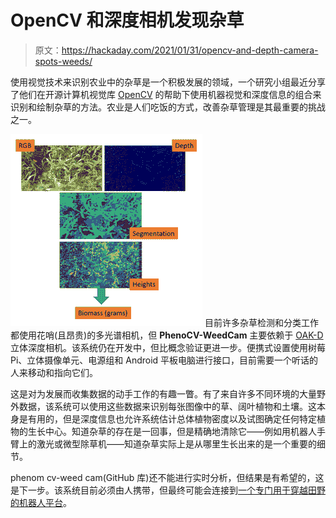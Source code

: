 # OpenCV 和深度相机发现杂草

> 原文：<https://hackaday.com/2021/01/31/opencv-and-depth-camera-spots-weeds/>

使用视觉技术来识别农业中的杂草是一个积极发展的领域，一个研究小组最近分享了他们在开源计算机视觉库 [OpenCV](https://opencv.org/) 的帮助下使用机器视觉和深度信息的组合来识别和绘制杂草的方法。农业是人们吃饭的方式，改善杂草管理是其最重要的挑战之一。

[![](img/862394c3c857158c8602cacaf71f78a3.png)](https://hackaday.com/wp-content/uploads/2021/01/image-21.png) 目前许多杂草检测和分类工作都使用花哨(且昂贵)的多光谱相机，但 **PhenoCV-WeedCam** 主要依赖于 [OAK-D](https://store.opencv.ai/products/oak-d) 立体深度相机。该系统仍在开发中，但比概念验证更进一步。便携式设置使用树莓 Pi、立体摄像单元、电源组和 Android 平板电脑进行接口，目前需要一个听话的人来移动和指向它们。

这是对为发展而收集数据的动手工作的有趣一瞥。有了来自许多不同环境的大量野外数据，该系统可以使用这些数据来识别每张图像中的草、阔叶植物和土壤。这本身是有用的，但是深度信息也允许系统估计总体植物密度以及试图确定任何特定植物的生长中心。知道杂草的存在是一回事，但是精确地清除它——例如用机器人手臂上的激光或微型除草机——知道杂草实际上是从哪里生长出来的是一个重要的细节。

phenom cv-weed cam(GitHub 库)还不能进行实时分析，但结果是有希望的，这是下一步。该系统目前必须由人携带，但最终可能会连接到[一个专门用于穿越田野的机器人平台](https://hackaday.com/2019/12/14/arrbot-is-a-fast-way-to-get-out-standing-in-a-new-field-of-robotics/)。